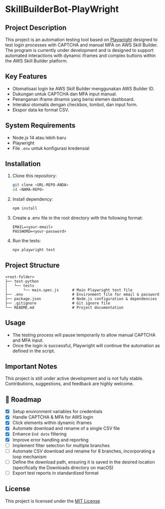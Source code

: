 # SkillBuilderBot-PlayWright

## Project Description  

This project is an automation testing tool based on [Playwright](https://playwright.dev/) designed to test login processes with CAPTCHA and manual MFA on AWS Skill Builder. The program is currently under development and is designed to support automated interactions with dynamic iframes and complex buttons within the AWS Skill Builder platform.

## Key Features

- Otomatisasi login ke AWS Skill Builder menggunakan AWS Builder ID.
- Dukungan untuk CAPTCHA dan MFA input manual.
- Penanganan iframe dinamis yang berisi elemen dashboard.
- Interaksi otomatis dengan checkbox, tombol, dan input form.
- Ekspor data ke format CSV.

## System Requirements  

- Node.js 14 atau lebih baru
- Playwright
- File `.env` untuk konfigurasi kredensial

## Installation

1. Clone this repository:  

   ```bash
   git clone <URL-REPO-ANDA>
   cd <NAMA-REPO>
   ```

2. Install dependency:

   ```bash
   npm install
   ```

3. Create a .env file in the root directory with the following format:

   ```env
   EMAIL=<your-email>
   PASSWORD=<your-password>
   ```

4. Run the tests:

   ```bash
   npx playwright test
   ```

## Project Structure

```
<root-folder>
├── test-python
│   └── tests
│       └── main.spec.js      # Main Playwright test file
├── .env                      # Environment file for email & password
├── package.json              # Node.js configuration & dependencies
├── .gitignore                # Git ignore file
└── README.md                 # Project documentation
```

## Usage

-	The testing process will pause temporarily to allow manual CAPTCHA and MFA input.
-	Once the login is successful, Playwright will continue the automation as defined in the script.

## Important Notes

This project is still under active development and is not fully stable. Contributions, suggestions, and feedback are highly welcome.


## 🚀 Roadmap

- [X] Setup environment variables for credentials  
- [X] Handle CAPTCHA & MFA for AWS login  
- [X] Click elements within dynamic iframes  
- [X] Automate download and rename of a single CSV file  
- [X] Enhance `End date` filtering 
- [X] Improve error handling and reporting  
- [ ] Implement filter selection for multiple branches  
- [ ] Automate CSV download and rename for 8 branches, incorporating a loop mechanism  
- [ ] Define the download path, ensuring it is saved in the desired location (specifically the Downloads directory on macOS)  
- [ ] Export test reports in standardized format 

## License

This project is licensed under the  [MIT License](LICENSE)